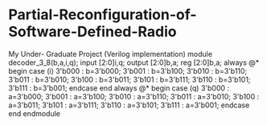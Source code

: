 Partial-Reconfiguration-of-Software-Defined-Radio
=================================================

My Under- Graduate Project (Verilog implementation)
module decoder_3_8(b,a,i,q);
    input [2:0]i,q;
    output [2:0]b,a;
    reg [2:0]b,a;
  always @*
  begin
   case (i)
        3'b000 : b=3'b000;
        3'b001 : b=3'b100;
        3'b010 : b=3'b110;
        3'b011 : b=3'b010;
        3'b100 : b=3'b011;
        3'b101 : b=3'b111;
        3'b110 : b=3'b101;
        3'b111 : b=3'b001;
    endcase
    end
    always @*
  begin
   case (q)
        3'b000 : a=3'b000;
        3'b001 : a=3'b100;
        3'b010 : a=3'b110;
        3'b011 : a=3'b010;
        3'b100 : a=3'b011;
        3'b101 : a=3'b111;
        3'b110 : a=3'b101;
        3'b111 : a=3'b001;
    endcase
    end
   endmodule

